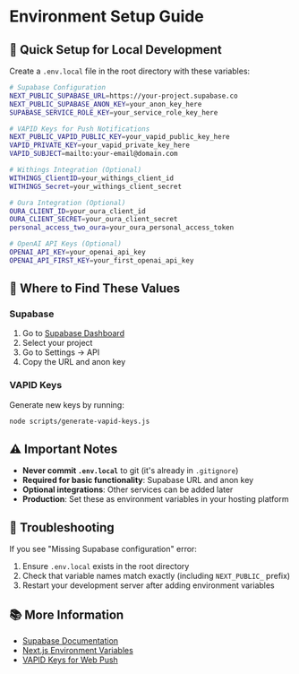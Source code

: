 # Environment Setup Guide

## 🚀 Quick Setup for Local Development

Create a `.env.local` file in the root directory with these variables:

```bash
# Supabase Configuration
NEXT_PUBLIC_SUPABASE_URL=https://your-project.supabase.co
NEXT_PUBLIC_SUPABASE_ANON_KEY=your_anon_key_here
SUPABASE_SERVICE_ROLE_KEY=your_service_role_key_here

# VAPID Keys for Push Notifications
NEXT_PUBLIC_VAPID_PUBLIC_KEY=your_vapid_public_key_here
VAPID_PRIVATE_KEY=your_vapid_private_key_here
VAPID_SUBJECT=mailto:your-email@domain.com

# Withings Integration (Optional)
WITHINGS_ClientID=your_withings_client_id
WITHINGS_Secret=your_withings_client_secret

# Oura Integration (Optional)
OURA_CLIENT_ID=your_oura_client_id
OURA_CLIENT_SECRET=your_oura_client_secret
personal_access_two_oura=your_oura_personal_access_token

# OpenAI API Keys (Optional)
OPENAI_API_KEY=your_openai_api_key
OPENAI_API_FIRST_KEY=your_first_openai_api_key
```

## 📝 Where to Find These Values

### Supabase

1. Go to [Supabase Dashboard](https://supabase.com/dashboard)
2. Select your project
3. Go to Settings → API
4. Copy the URL and anon key

### VAPID Keys

Generate new keys by running:

```bash
node scripts/generate-vapid-keys.js
```

## ⚠️ Important Notes

- **Never commit `.env.local`** to git (it's already in `.gitignore`)
- **Required for basic functionality**: Supabase URL and anon key
- **Optional integrations**: Other services can be added later
- **Production**: Set these as environment variables in your hosting platform

## 🔧 Troubleshooting

If you see "Missing Supabase configuration" error:

1. Ensure `.env.local` exists in the root directory
2. Check that variable names match exactly (including `NEXT_PUBLIC_` prefix)
3. Restart your development server after adding environment variables

## 📚 More Information

- [Supabase Documentation](https://supabase.com/docs)
- [Next.js Environment Variables](https://nextjs.org/docs/basic-features/environment-variables)
- [VAPID Keys for Web Push](https://web.dev/push-notifications-web-push-protocol/)
